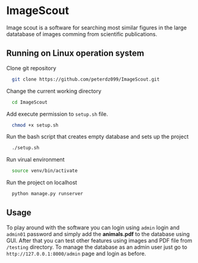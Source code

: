# ImageScout

Image scout is a software for searching most similar figures in the large datatabase of images comming from scientific publications. 

## Running on Linux operation system

Clone git repository
  ```sh
    git clone https://github.com/peterdz099/ImageScout.git
  ```

Change the current working directory
  ```sh
    cd ImageScout
  ```

Add execute permission to ```setup.sh``` file.
  ```sh
    chmod +x setup.sh
  ```

Run the bash script that creates empty database and sets up the project
  ```sh
    ./setup.sh
  ```

Run virual environment
  ```sh
    source venv/bin/activate
  ```

Run the project on localhost
  ```sh
    python manage.py runserver
  ```

## Usage

To play around with the software you can login using ```admin``` login and ```admin01``` password and simply add the **animals.pdf** to the database using GUI. After that you can test other features using images and PDF file from ```/testing``` directory. To manage the database as an admin user just go to ```http://127.0.0.1:8000/admin``` page and login as before. 
